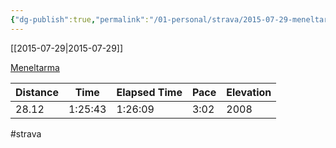 ```yaml
---
{"dg-publish":true,"permalink":"/01-personal/strava/2015-07-29-meneltarma/"}
---
```



[[2015-07-29\|2015-07-29]]

[Meneltarma](https://www.strava.com/activities/357018436)

| Distance | Time    | Elapsed Time | Pace | Elevation |
| -------- | ------- | ------------ | ---- | --------- |
| 28.12    | 1:25:43 | 1:26:09      | 3:02 | 2008      |




#strava
